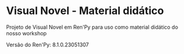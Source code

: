 # Visual Novel - Material didático
Projeto de Visual Novel em Ren'Py para uso como material didático do nosso workshop

Versão do Ren'Py: 8.1.0.23051307